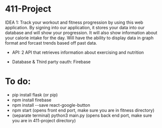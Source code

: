 # 411-Project

IDEA 1: Track your workout and fitness progression by using this web application. By signing into our application, it stores your data into our database and will show your progression. It will also show information about your calorie intake for the day. Will have the ability to display data in graph format and forcast trends based off past data.



- API: 2 API that retrieves information about exercising and nutrition 

- Database & Third party oauth: Firebase

# To do: 

- pip install flask (or pip) 
- npm install firebase 
- npm install --save react-google-button 
- npm start (opens front end port, make sure you are in fitness directory)
- (separate terminal) python3 main.py (opens back end port, make sure you are in 411-project directory)



